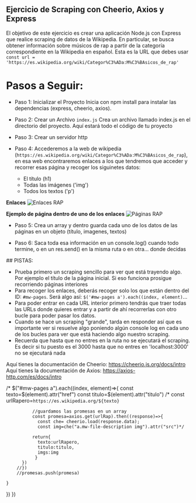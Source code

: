 ## Ejercicio de Scraping con Cheerio, Axios y Express

El objetivo de este ejercicio es crear una aplicación Node.js con Express que realice scraping de datos de la Wikipedia. En particular, se busca obtener información sobre músicos de rap a partir de la categoría correspondiente en la Wikipedia en español. Esta es la URL que debes usar 
`const url = 'https://es.wikipedia.org/wiki/Categor%C3%ADa:M%C3%BAsicos_de_rap'`

# Pasos a Seguir:
- Paso 1: Inicializar el Proyecto
Inicia con npm install para instalar las dependencias (express, cheerio, axios).

- Paso 2: Crear un Archivo `index.js`
Crea un archivo llamado index.js en el directorio del proyecto.
Aquí estará todo el código de tu proyecto

- Paso 3: Crear un servidor http

- Paso 4: Accederemos a la web de wikipedia (`https://es.wikipedia.org/wiki/Categor%C3%ADa:M%C3%BAsicos_de_rap`), en esa web encontraremos enlaces a los que tendremos que acceder y recorrer esas página y recoger los siguinetes datos:
  - El título (h1)
  - Todas las imágenes ('img')
  - Todos los textos ('p') 

**Enlaces**
![Enlaces RAP](./imgs/enlaces.png)

**Ejemplo de página dentro de uno de los enlaces**
![Páginas RAP](./imgs/paginas.png)

- Paso 5:
Crea un array y dentro guarda cada uno de los datos de las páginas en un objeto (título, imagenes, textos)

- Paso 6:
Saca toda esa información en un console.log() cuando todo termine, o en un res.send() en la misma ruta o en otra... donde decidas

## PISTAS:
- Prueba primero un scraping sencillo para ver que está trayendo algo. Por ejemplo el título de la página inicial. Si eso funciona prosigue recorriendo páginas interiores
- Para recoger los enlaces, deberás recoger solo los que están dentro del ID: `#mw-pages`. Será algo así: `$('#mw-pages a').each((index, element)`...
- Para poder entrar en cada URL interior primero tendrás que traer todas las URLs donde quieres entrar y a partir de ahí recorrerlas con otro bucle para poder pasar los datos.
- Cuando se hace un scraping "grande", tarda en responder así que es importante ver si resuelve algo poniendo algún console log en cada uno de los bucles para ver que está haciendo algo nuestro scraping.
- Recuerda que hasta que no entres en la ruta no se ejecutará el scraping. Es decir si tu puesto es el 3000 hasta que no entres en 'localhost:3000' no se ejecutará nada

Aquí tienes la documentación de Cheerio: https://cheerio.js.org/docs/intro
Aquí tienes la documentación de Axios: https://axios-http.com/es/docs/intro




/*  $("#mw-pages a").each((index, element)=>{
              const texto=$(element).attr("href")
              const titulo=$(element).attr("titulo")
            /*  const urlRapero=`https://es.wikipedia.org/${texto}`

              //guardamos las promesas en un array
              const promesa=axios.get(urlRap).then((response)=>{
                const che= cheerio.load(response.data);
                const img=che("a.mw-file-description img").attr("src")*/
            
              return{
                texto:urlRapero,
                titulo:titulo,
                imgs:img
               }
          })
        //})
        //promesas.push(promesa)
    
    }
  
})
})


